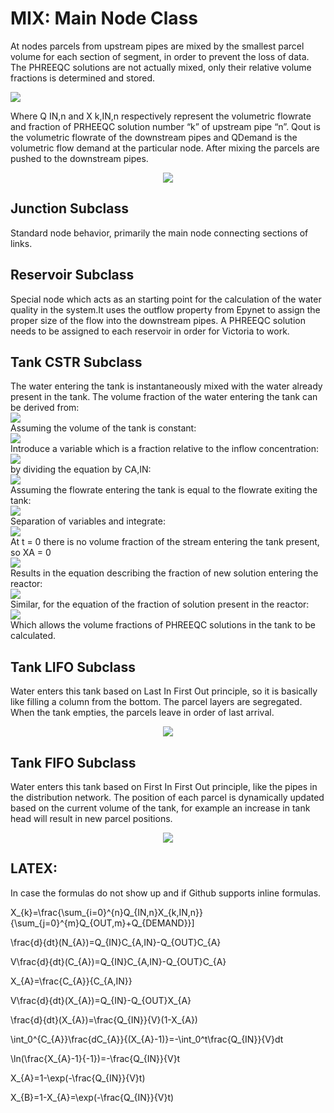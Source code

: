 # MIX: Main Node Class

At nodes parcels from upstream pipes are mixed by the smallest parcel volume for each section of segment, in order to prevent the loss of data. The PHREEQC solutions are not actually mixed, only their relative volume fractions is determined and stored.

<img src="https://render.githubusercontent.com/render/math?math=X_%7Bk%7D%3D%5Cfrac%7B%5Csum_%7Bi%3D0%7D%5E%7Bn%7DQ_%7BIN%2Cn%7DX_%7Bk%2CIN%2Cn%7D%7D%7B%5Csum_%7Bj%3D0%7D%5E%7Bm%7DQ_%7BOUT%2Cm%7D%2BQ_%7BDEMAND%7D%7D%5C%5D"> 

Where Q IN,n  and X k,IN,n respectively represent the volumetric flowrate and fraction of PRHEEQC solution number “k” of upstream pipe “n”. Qout is the volumetric flowrate of the downstream pipes and QDemand is the volumetric flow demand at the particular node. After mixing the parcels are pushed to the downstream pipes.

<p align="center">
  <img src="https://github.com/michaeltan91/Victoria/blob/master/img/MIX.PNG"/>
</p>

## Junction Subclass
Standard node behavior, primarily the main node connecting sections of links.

## Reservoir Subclass
Special node which acts as an starting point for the calculation of the water quality in the system.It uses the outflow property from Epynet to assign the proper size of the flow into the downstream pipes.
A PHREEQC solution needs to be assigned to each reservoir in order for Victoria to work.

## Tank CSTR Subclass
The water entering the tank is instantaneously mixed with the water already present in the tank. The volume fraction of the water entering the tank can be derived from:\
<img src="https://render.githubusercontent.com/render/math?math=%5Cfrac%7Bd%7D%7Bdt%7D(N_%7BA%7D)%3DQ_%7BIN%7DC_%7BA%2CIN%7D-Q_%7BOUT%7DC_%7BA%7D">\
Assuming the volume of the tank is constant:\
<img src="https://render.githubusercontent.com/render/math?math=V%5Cfrac%7Bd%7D%7Bdt%7D(C_%7BA%7D)%3DQ_%7BIN%7DC_%7BA%2CIN%7D-Q_%7BOUT%7DC_%7BA%7D">\
Introduce a variable which is a fraction relative to the inflow concentration:\
<img src="https://render.githubusercontent.com/render/math?math=X_%7BA%7D%3D%5Cfrac%7BC_%7BA%7D%7D%7BC_%7BA%2CIN%7D%7D">\
by dividing the equation by CA,IN:\
<img src="https://render.githubusercontent.com/render/math?math=V%5Cfrac%7Bd%7D%7Bdt%7D(X_%7BA%7D)%3DQ_%7BIN%7D-Q_%7BOUT%7DX_%7BA%7D">\
Assuming the flowrate entering the tank is equal to the flowrate exiting the tank:\
<img src="https://render.githubusercontent.com/render/math?math=%5Cfrac%7Bd%7D%7Bdt%7D(X_%7BA%7D)%3D%5Cfrac%7BQ_%7BIN%7D%7D%7BV%7D(1-X_%7BA%7D)">\
Separation of variables and integrate:\
<img src="https://render.githubusercontent.com/render/math?math=%5Cint_0%5E%7BC_%7BA%7D%7D%5Cfrac%7BdC_%7BA%7D%7D%7B(X_%7BA%7D-1)%7D%3D-%5Cint_0%5Et%5Cfrac%7BQ_%7BIN%7D%7D%7BV%7Ddt">\
At t = 0 there is no volume fraction of the stream entering the tank present, so XA = 0\
<img src="https://render.githubusercontent.com/render/math?math=%5Cln(%5Cfrac%7BX_%7BA%7D-1%7D%7B-1%7D)%3D-%5Cfrac%7BQ_%7BIN%7D%7D%7BV%7Dt">\
Results in the equation describing the fraction of new solution entering the reactor:\
<img src="https://render.githubusercontent.com/render/math?math=X_%7BA%7D%3D1-%5Cexp(-%5Cfrac%7BQ_%7BIN%7D%7D%7BV%7Dt)">\
Similar, for the equation of the fraction of solution present in the reactor:\
<img src="https://render.githubusercontent.com/render/math?math=X_%7BB%7D%3D1-X_%7BA%7D%3D%5Cexp(-%5Cfrac%7BQ_%7BIN%7D%7D%7BV%7Dt)">\
Which allows the volume fractions of PHREEQC solutions in the tank to be calculated. 


## Tank LIFO Subclass
Water enters this tank based on Last In First Out principle, so it is basically like filling a column from the bottom. The parcel layers are segregated. When the tank empties, the parcels leave in order of last arrival. 

<p align="center">
  <img src="https://github.com/michaeltan91/Victoria/blob/master/img/TankLIFO.PNG"/>
</p>

## Tank FIFO Subclass
Water enters this tank based on First In First Out principle, like the pipes in the distribution network. The position of each parcel is dynamically updated based on the current volume of the tank, for example an increase in tank head will result in new parcel positions. 

<p align="center">
  <img src="https://github.com/michaeltan91/Victoria/blob/master/img/TankFIFO.PNG"/>
</p>


## LATEX:
In case the formulas do not show up and if Github supports inline formulas.

X_{k}=\frac{\sum_{i=0}^{n}Q_{IN,n}X_{k,IN,n}}{\sum_{j=0}^{m}Q_{OUT,m}+Q_{DEMAND}}\]

\frac{d}{dt}(N_{A})=Q_{IN}C_{A,IN}-Q_{OUT}C_{A}

V\frac{d}{dt}(C_{A})=Q_{IN}C_{A,IN}-Q_{OUT}C_{A}

X_{A}=\frac{C_{A}}{C_{A,IN}}

V\frac{d}{dt}(X_{A})=Q_{IN}-Q_{OUT}X_{A}

\frac{d}{dt}(X_{A})=\frac{Q_{IN}}{V}(1-X_{A})

\int_0^{C_{A}}\frac{dC_{A}}{(X_{A}-1)}=-\int_0^t\frac{Q_{IN}}{V}dt

\ln(\frac{X_{A}-1}{-1})=-\frac{Q_{IN}}{V}t

X_{A}=1-\exp(-\frac{Q_{IN}}{V}t)

X_{B}=1-X_{A}=\exp(-\frac{Q_{IN}}{V}t)
